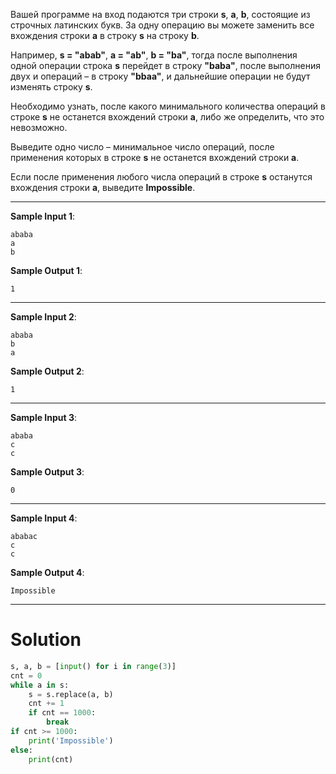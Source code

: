 Вашей программе на вход подаются три строки **s**, **a**, **b**, состоящие из строчных латинских букв.
За одну операцию вы можете заменить все вхождения строки **a** в строку **s** на строку **b**.

Например, **s = "abab"**, **a = "ab"**, **b = "ba"**, тогда после выполнения одной операции строка **s** перейдет в строку **"baba"**, после выполнения двух и операций – в строку **"bbaa"**, и дальнейшие операции не будут изменять строку **s﻿**.

Необходимо узнать, после какого минимального количества операций в строке **s** не останется вхождений строки **a**, либо же определить, что это невозможно.

Выведите одно число – минимальное число операций, после применения которых в строке **s** не останется вхождений строки **a**.

Если после применения любого числа операций в строке **s** останутся вхождения строки **a**, выведите **Impossible**.

---

**Sample Input 1**:

```
ababa
a
b
```

**Sample Output 1**:

`1`

---

**Sample Input 2**:

```
ababa
b
a
```

**Sample Output 2**:

`1`

---

**Sample Input 3**:

```
ababa
c
c
```

**Sample Output 3**:

`0`

---

**Sample Input 4**:

```
ababac
c
c
```

**Sample Output 4**:

`Impossible`

---

# Solution
```python
s, a, b = [input() for i in range(3)]
cnt = 0
while a in s:
    s = s.replace(a, b)
    cnt += 1
    if cnt == 1000:
        break
if cnt >= 1000:
    print('Impossible')
else:
    print(cnt)

```
